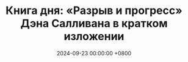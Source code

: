 ---
title: "Книга дня: «Разрыв и прогресс» Дэна Салливана в кратком изложении"
description: >-
  🚀 «Разрыв и прогресс» — практическое руководство по достижению значимых целей и постоянному развитию, которое помогает преодолевать личные и профессиональные барьеры. Трансформируйте мышление с книгой Дэна Салливана! Практичные советы для саморазвития и мотивации помогут достигать успеха.
date: 2024-09-23 00:00:00 +0800
categories: [Мышление, Конспекты-книг]
tags:
  [
    дэн-салливан,
    разрыв-и-прогресс,
    саморазвитие,
    мотивация,
    успех,
    предпринимательство,
    управление-временем,
    продуктивность,
    позитивное-мышление,
    бизнес-стратегия,
    лидерство,
    постановка-целей,
    коучинг
  ]
image: 
alt: Обложка книги Дэна Салливана Разрыв и прогресс
fallback:
  - 
  - 
---